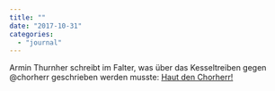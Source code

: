 ```yaml
---
title: ""
date: "2017-10-31"
categories: 
  - "journal"
---
```


Armin Thurnher schreibt im Falter, was über das Kesseltreiben gegen @chorherr geschrieben werden musste: [Haut den Chorherr!](https://www.falter.at/archiv/FALTER_20171031D279BB8C41/haut-den-chorherr-ein-weiteres-wunder-unserer-versauten-offentlichkeit)
